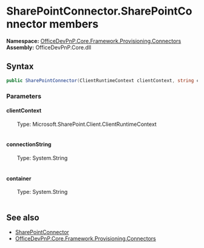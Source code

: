 # SharePointConnector.SharePointConnector members 
  

**Namespace:** [OfficeDevPnP.Core.Framework.Provisioning.Connectors](OfficeDevPnP.Core.Framework.Provisioning.Connectors.md)  
**Assembly:** OfficeDevPnP.Core.dll  
## Syntax
```C#
public SharePointConnector(ClientRuntimeContext clientContext, string connectionString, string container)
```
### Parameters
#### clientContext  
&emsp;&emsp;Type: Microsoft.SharePoint.Client.ClientRuntimeContext  
&emsp;&emsp;  


#### connectionString  
&emsp;&emsp;Type: System.String  
&emsp;&emsp;  


#### container  
&emsp;&emsp;Type: System.String  
&emsp;&emsp;  


## See also
- [SharePointConnector](OfficeDevPnP.Core.Framework.Provisioning.Connectors.SharePointConnector.md)
- [OfficeDevPnP.Core.Framework.Provisioning.Connectors](OfficeDevPnP.Core.Framework.Provisioning.Connectors.md)
